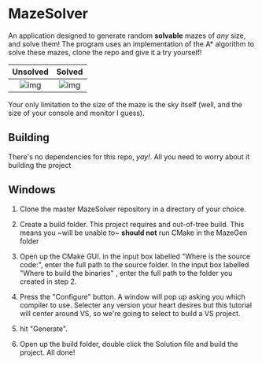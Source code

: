 MazeSolver
==========

An application designed to generate random **solvable** mazes of *any* size, and solve them! The program uses an implementation of the A* algorithm to solve these mazes, clone the repo and give it a try yourself!

Unsolved | Solved
:-------:|:------:
![img](http://i.imgur.com/AxVHDz5.png) | ![img](http://i.imgur.com/9ydpJcD.png)

Your only limitation to the size of the maze is the sky itself (well, and the size of your console and monitor I guess). 

Building
----------------------------------------------------
There's no dependencies for this repo, *yay!*. All you need to worry about it building the project

Windows
---------
1. Clone the master MazeSolver repository in a directory of your choice.

2. Create a build folder. This project requires and out-of-tree build. This means you ~will be unable to~ **should not** run CMake in the MazeGen folder

3. Open up the CMake GUI. in the input box labelled "Where is the source code:", enter the full path to the source folder. In the input box labelled "Where to build the binaries" , enter the full path to the folder you created in step 2.

4. Press the "Configure" button. A window will pop up asking you which compiler to use. Selecter any version your heart desires but this tutorial will center around VS, so we're going to select to build a VS project. 

5. hit "Generate".

6. Open up the build folder, double click the Solution file and build the project. All done!
